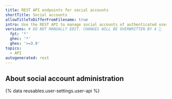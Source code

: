 ```yaml
---
title: REST API endpoints for social accounts
shortTitle: Social accounts
allowTitleToDifferFromFilename: true
intro: Use the REST API to manage social accounts of authenticated users.
versions: # DO NOT MANUALLY EDIT. CHANGES WILL BE OVERWRITTEN BY A 🤖
  fpt: '*'
  ghec: '*'
  ghes: '>=3.9'
topics:
  - API
autogenerated: rest
---
```


## About social account administration

{% data reusables.user-settings.user-api %}

<!-- Content after this section is automatically generated -->
